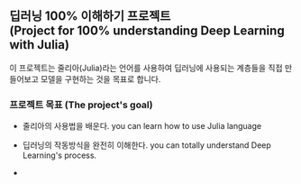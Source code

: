 ## 딥러닝 100% 이해하기 프로젝트<br/>(Project for 100% understanding Deep Learning with Julia)

이 프로젝트는 줄리아(Julia)라는 언어를 사용하여 딥러닝에 사용되는 계층들을 직접 만들어보고 모델을 구현하는 것을 목표로 합니다.

### 프로젝트 목표 (The project's goal)

- 줄리아의 사용법을 배운다.
  you can learn how to use Julia language
  
- 딥러닝의 작동방식을 완전히 이해한다.
  you can totally understand Deep Learning's process.
  
- 
